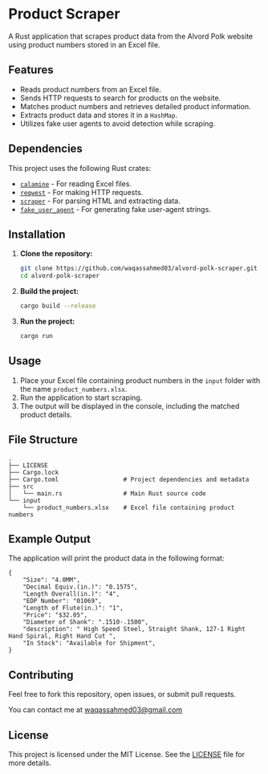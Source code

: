 # Product Scraper

A Rust application that scrapes product data from the Alvord Polk website using product numbers stored in an Excel file.

## Features

- Reads product numbers from an Excel file.
- Sends HTTP requests to search for products on the website.
- Matches product numbers and retrieves detailed product information.
- Extracts product data and stores it in a `HashMap`.
- Utilizes fake user agents to avoid detection while scraping.

## Dependencies

This project uses the following Rust crates:

- [`calamine`](https://crates.io/crates/calamine) - For reading Excel files.
- [`reqwest`](https://crates.io/crates/reqwest) - For making HTTP requests.
- [`scraper`](https://crates.io/crates/scraper) - For parsing HTML and extracting data.
- [`fake_user_agent`](https://crates.io/crates/fake-user-agent) - For generating fake user-agent strings.

## Installation

1. **Clone the repository:**

   ```sh
   git clone https://github.com/waqassahmed03/alvord-polk-scraper.git
   cd alvord-polk-scraper
   ```

2. **Build the project:**

   ```sh
   cargo build --release
   ```

3. **Run the project:**

   ```sh
   cargo run
   ```

## Usage

1. Place your Excel file containing product numbers in the `input` folder with the name `product_numbers.xlsx`.
2. Run the application to start scraping.
3. The output will be displayed in the console, including the matched product details.

## File Structure

```
.
├── LICENSE
├── Cargo.lock    
├── Cargo.toml                  # Project dependencies and metadata
├── src
│   └── main.rs                 # Main Rust source code
└── input
    └── product_numbers.xlsx    # Excel file containing product numbers
```

## Example Output

The application will print the product data in the following format:

```
{
    "Size": "4.0MM",
    "Decimal Equiv.(in.)": "0.1575",
    "Length Overall(in.)": "4",
    "EDP Number": "01069",
    "Length of Flute(in.)": "1",
    "Price": "$32.05",
    "Diameter of Shank": ".1510-.1500",
    "description": " High Speed Steel, Straight Shank, 127-1 Right Hand Spiral, Right Hand Cut ",
    "In Stock": "Available for Shipment",
}
```

## Contributing

Feel free to fork this repository, open issues, or submit pull requests.

You can contact me at waqassahmed03@gmail.com

## License

This project is licensed under the MIT License. See the [LICENSE](LICENSE) file for more details.

